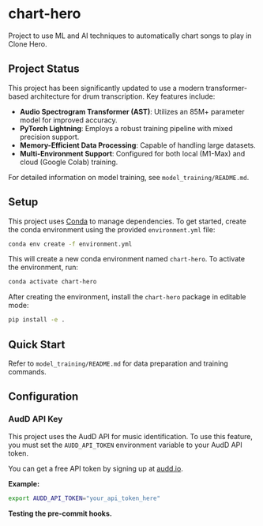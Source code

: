 # chart-hero
Project to use ML and AI techniques to automatically chart songs to play in Clone Hero.

## Project Status

This project has been significantly updated to use a modern transformer-based architecture for drum transcription. Key features include:

- **Audio Spectrogram Transformer (AST)**: Utilizes an 85M+ parameter model for improved accuracy.
- **PyTorch Lightning**: Employs a robust training pipeline with mixed precision support.
- **Memory-Efficient Data Processing**: Capable of handling large datasets.
- **Multi-Environment Support**: Configured for both local (M1-Max) and cloud (Google Colab) training.

For detailed information on model training, see `model_training/README.md`.

## Setup

This project uses [Conda](https://docs.conda.io/en/latest/) to manage dependencies. To get started, create the conda environment using the provided `environment.yml` file:

```bash
conda env create -f environment.yml
```

This will create a new conda environment named `chart-hero`. To activate the environment, run:

```bash
conda activate chart-hero
```

After creating the environment, install the `chart-hero` package in editable mode:

```bash
pip install -e .
```

## Quick Start

Refer to `model_training/README.md` for data preparation and training commands.

## Configuration

### AudD API Key

This project uses the AudD API for music identification. To use this feature, you must set the `AUDD_API_TOKEN` environment variable to your AudD API token.

You can get a free API token by signing up at [audd.io](https://audd.io).

**Example:**

```bash
export AUDD_API_TOKEN="your_api_token_here"
```

**Testing the pre-commit hooks.**
